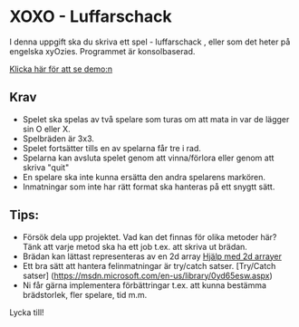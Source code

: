 # XOXO - Luffarschack

I denna uppgift ska du skriva ett spel - luffarschack , eller som det heter på engelska xyOzies.  Programmet är konsolbaserad.

[Klicka här för att se demo:n](https://youtu.be/Ue3ghlTPtH4)

## Krav
+ Spelet ska spelas av två spelare som turas om att mata in var de lägger sin O eller X.
+ Spelbräden är 3x3.
+ Spelet fortsätter tills en av spelarna får tre i rad.
+ Spelarna kan avsluta spelet genom att vinna/förlora eller genom att skriva "quit"
+ En spelare ska inte kunna ersätta den andra spelarens markören.
+ Inmatningar som inte har rätt format ska hanteras på ett snygtt sätt.

## Tips:
+ Försök dela upp projektet. Vad kan det finnas för olika metoder här? Tänk att varje metod ska ha ett job t.ex. att skriva ut brädan.
+ Brädan kan lättast representeras av en 2d array [Hjälp med 2d arrayer](https://msdn.microsoft.com/en-us/library/2yd9wwz4.aspx)
+ Ett bra sätt att hantera felinmatningar är try/catch satser. [Try/Catch satser] (https://msdn.microsoft.com/en-us/library/0yd65esw.aspx)
+ Ni får gärna implementera förbättringar t.ex. att kunna bestämma brädstorlek, fler spelare, tid m.m.

Lycka till!

